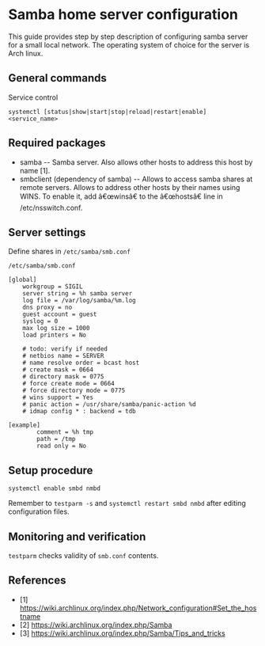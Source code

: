 # Samba home server configuration

This guide provides step by step description of configuring samba server for a small local network. The operating system of choice for the server is Arch linux.

## General commands

Service control
```
systemctl [status|show|start|stop|reload|restart|enable] <service_name>
```

## Required packages

- samba -- Samba server. Also allows other hosts to address this host by name [1].
- smbclient (dependency of samba) -- Allows to access samba shares at remote servers. Allows to address other hosts by their names using WINS. To enable it, add â€œwinsâ€ to the â€œhostsâ€ line in /etc/nsswitch.conf. 

## Server settings

Define shares in `/etc/samba/smb.conf`
```
/etc/samba/smb.conf

[global]
    workgroup = SIGIL
    server string = %h samba server
    log file = /var/log/samba/%m.log
    dns proxy = no
    guest account = guest
    syslog = 0
    max log size = 1000
    load printers = No

    # todo: verify if needed
    # netbios name = SERVER
    # name resolve order = bcast host
    # create mask = 0664
    # directory mask = 0775
    # force create mode = 0664
    # force directory mode = 0775
    # wins support = Yes
    # panic action = /usr/share/samba/panic-action %d
    # idmap config * : backend = tdb

[example]
        comment = %h tmp
        path = /tmp
        read only = No

```

## Setup procedure

`systemctl enable smbd nmbd`

Remember to `testparm -s` and `systemctl restart smbd nmbd` after editing configuration files. 

## Monitoring and verification

`testparm` checks validity of `smb.conf` contents.

## References
- [1] https://wiki.archlinux.org/index.php/Network_configuration#Set_the_hostname
- [2] https://wiki.archlinux.org/index.php/Samba
- [3] https://wiki.archlinux.org/index.php/Samba/Tips_and_tricks
